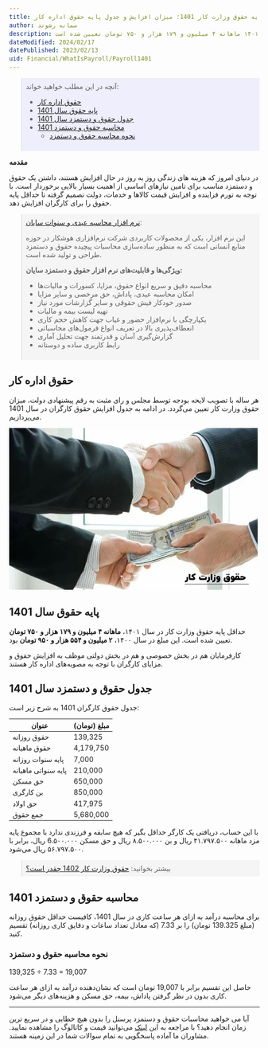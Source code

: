 ```yaml
---
title: پایه حقوق وزارت کار 1401؛ میزان افزایش و جدول پایه حقوق اداره کار
author: سمانه رشوند  
description: حداقل پایه حقوق وزارت کار در سال ۱۴۰۱ ماهانه ۴ میلیون و ۱۷۹ هزار و ۷۵۰ تومان تعیین شده است. 
dateModified: 2024/02/17
datePublished: 2023/02/13 
uid: Financial/WhatIsPayroll/Payroll1401
---
```

<blockquote style="background-color:#eeeefc; padding:0.5rem">
آنچه در این مطلب خواهید خواند:

- [حقوق اداره کار](#حقوق-اداره-کار)
- [پایه حقوق سال 1401](#پایه-حقوق-سال-1401)
- [جدول حقوق و دستمزد سال 1401](#جدول-حقوق-و-دستمزد-سال-1401)
- [محاسبه حقوق و دستمزد 1401](#محاسبه-حقوق-و-دستمزد-1401)
    - [نحوه محاسبه حقوق و دستمزد](#نحوه-محاسبه-حقوق-و-دستمزد)
</blockquote>

**مقدمه**

در دنیای امروز که هزینه های زندگی روز به روز در حال افزایش هستند، داشتن یک حقوق و دستمزد مناسب برای تامین نیازهای اساسی از اهمیت بسیار بالایی برخوردار است. با توجه به تورم فزاینده و افزایش قیمت کالاها و خدمات، دولت تصمیم گرفته تا حداقل پایه حقوق را برای کارگران افزایش دهد.

<blockquote style="background-color:#f5f5f5; padding:0.5rem">
<a href="https://www.hooshkar.com/Software/Sayan/Module/Payroll" target="_blank">نرم افزار محاسبه عیدی و سنوات سایان</a>:</br>

این نرم افزار، یکی از محصولات کاربردی شرکت نرم‌افزاری هوشکار در حوزه منابع انسانی است که به منظور ساده‌سازی محاسبات پیچیده حقوق و دستمزد طراحی و تولید شده است.

**ویژگی‌ها و قابلیت‌های نرم افزار حقوق و دستمزد سایان:**

- محاسبه دقیق و سریع انواع حقوق، مزایا، کسورات و مالیات‌ها
- امکان محاسبه عیدی، پاداش، حق مرخصی و سایر مزایا
- صدور خودکار فیش حقوقی و سایر گزارشات مورد نیاز
- تهیه لیست بیمه و مالیات
- یکپارچگی با نرم‌افزار حضور و غیاب جهت کاهش حجم کاری
- انعطاف‌پذیری بالا در تعریف انواع فرمول‌های محاسباتی
- گزارش‌گیری آسان و قدرتمند جهت تحلیل آماری
- رابط کاربری ساده و دوستانه

</blockquote>

## حقوق اداره کار

هر ساله با تصویب لایحه بودجه توسط مجلس و رای مثبت به رقم پیشنهادی دولت، میزان حقوق وزارت کار تعیین می‌گردد. در ادامه به جدول افزایش حقوق کارگران در سال 1401 می‌پردازیم.

![حقوق وزارت کار 1402 و 1401](./Images/Salary1402.webp)

## پایه حقوق سال 1401
حداقل پایه حقوق وزارت کار در سال ۱۴۰۱، **ماهانه ۴ میلیون و ۱۷۹ هزار و ۷۵۰ تومان** تعیین شده است. این مبلغ در سال ۱۴۰۰، **۲ میلیون و ۵۵۴ هزار و ۹۵۰ تومان** بود. 

کارفرمایان هم در بخش خصوصی و هم در بخش دولتی موظف به افزایش حقوق و مزایای کارگران با توجه به مصوبه‌های اداره کار هستند.

## جدول حقوق و دستمزد سال 1401
جدول حقوق کارگران 1401 به شرح زیر است:

عنوان | مبلغ (تومان)
------------ | -------------
حقوق روزانه | 139,325 
حقوق ماهیانه | 4,179,750 
پایه سنوات روزانه | 7,000 
پایه سنواتی ماهیانه | 210,000 
حق مسکن | 650,000 
بن کارگری | 850,000 
حق اولاد | 417,975 
جمع حقوق | 5,680,000

با این حساب، دریافتی یک کارگر حداقل بگیر که هیچ سابقه و فرزندی ندارد با مجموع پایه مزد ماهانه‌ ۴۱.۷۹۷.۵۰۰ ریال و بن ۸.۵۰۰.۰۰۰ ریال و حق مسکن 6.۵۰۰.۰۰۰ ریال، برابر با ۵۶.۷۹۷.۵۰۰ ریال می‌شود.

<blockquote style="background-color:#f5f5f5; padding:0.5rem">
بیشتر بخوانید: <a href="https://www.hooshkar.com/Wiki/Payroll/Payroll1402" target="_blank">حقوق وزارت کار 1402 چقدر است؟
</a>
</blockquote>

## محاسبه حقوق و دستمزد 1401
 برای محاسبه درآمد به ازای هر ساعت کاری در سال 1401، کافیست حداقل حقوق روزانه (مبلغ 139.325 تومان) را بر 7.33 (که معادل تعداد ساعات و دقایق کاری روزانه) تقسیم کنید.

### نحوه محاسبه حقوق و دستمزد

139,325 ÷ 7.33 = 19,007

حاصل این تقسیم برابر با 19,007 تومان است که نشان‌دهنده درآمد به ازای هر ساعت کاری بدون در نظر گرفتن پاداش، بیمه، حق مسکن و هزینه‌های دیگر می‌شود.

-----
آیا می خواهید محاسبات حقوق و دستمزد پرسنل را بدون هیچ خطایی و در سریع ترین زمان انجام دهید؟
 با مراجعه به این <a href="https://www.hooshkar.com/Software/Sayan/Module/Payroll"  target="_blank">لینک</a> می‌توانید قیمت و کاتالوگ را مشاهده نمایید.
مشاوران ما آماده پاسخگویی به تمام سوالات شما در این زمینه هستند.